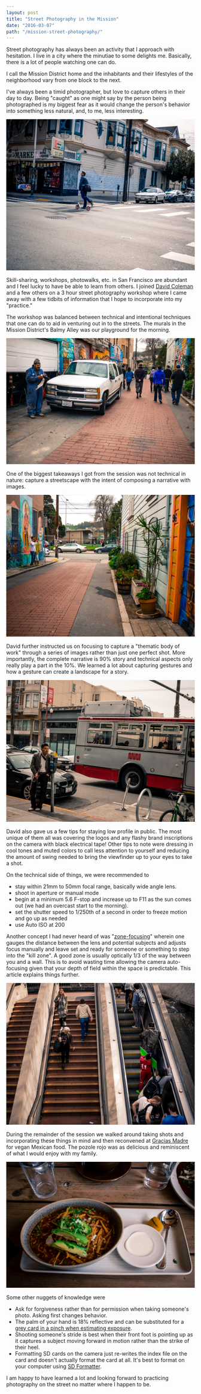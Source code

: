 ```yaml
---
layout: post
title: "Street Photography in the Mission"
date: "2016-03-07"
path: "/mission-street-photography/"
---
```

Street photography has always been an activity that I approach with hesitation.
I live in a city where the minutiae to some delights me.
Basically, there is a lot of people watching one can do.

I call the Mission District home and the inhabitants and their lifestyles of
the neighborhood vary from one block to the next.

I've always been a timid photographer, but love to capture others in their day to day.
Being "caught" as one might say by the person being photographed is my biggest fear as it would
change the person's behavior into something less natural, and, to me, less interesting.

![Glide](./glide.jpg)

Skill-sharing, workshops, photowalks, etc. in San Francisco are abundant and I feel lucky to have
be able to learn from others. I joined [David Coleman](http://www.eventbrite.com/o/david-coleman-photography-7965502924) and a few others on a 3 hour street photography workshop
where I came away with a few tidbits of information that I hope to incorporate into my "practice."

The workshop was balanced between technical and intentional techniques that one can do to aid in venturing out in to the streets. The murals in the Mission District's Balmy Alley was our playground for the morning.

![balmy alley](./balmy.jpg)

One of the biggest takeaways I got from the session was not technical in nature: capture a streetscape with the intent of composing a narrative with images.


![selfie in the alley](./selfie.jpg)

David further instructed us on focusing to capture a "thematic body of work" through a series of images rather than just one perfect shot.
More importantly, the complete narrative is 90% story and technical aspects only really play a part in the 10%. We learned a lot about capturing gestures and how a gesture can create a landscape for a story.

![Estoy con la Banda](./mariachi.jpg)

David also gave us a few tips for staying low profile in public.
The most unique of them all was covering the logos and any flashy brand inscriptions on the camera with black electrical tape! Other tips to note were dressing in cool tones and muted colors to call less attention to yourself and reducing the amount of swing needed to bring the viewfinder up to your eyes to take a shot.

On the technical side of things, we were recommended to

* stay within 21mm to 50mm focal range, basically wide angle lens.
* shoot in aperture or manual mode
* begin at a minimum 5.6 F-stop and increase up to F11 as the sun comes out (we had an overcast start to the morning).
* set the shutter speed to 1/250th of a second in order to freeze motion and go up as needed
* use Auto ISO at 200

Another concept I had never heard of was "[zone-focusing](http://inmybag.net/learn-to-zone-focus/)" wherein one gauges the distance between the lens and potential subjects and adjusts focus manually and leave set and ready for someone or something to step into the "kill zone". A good zone is usually optically 1/3 of the way between you and a wall. This is to avoid wasting time allowing the camera auto-focusing given that your depth of field within the space is predictable. This article explains things further.

![BART](./bart.jpg)

During the remainder of the session we walked around taking shots and incorporating these things in mind and then reconvened at [Gracias Madre](http://4sq.com/8KFzOk) for vegan Mexican food. The pozole rojo was as delicious and reminiscent of what I would enjoy with my family.

![pozole rojo at gracias madre](./pozole.jpg)

Some other nuggets of knowledge were
* Ask for forgiveness rather than for permission when taking someone's photo. Asking first changes behavior.
* The palm of your hand is 18% reflective and can be substituted for a [grey card in a pinch when estimating exposure](http://petapixel.com/2012/06/06/use-your-hand-as-a-makeshift-gray-card-for-estimating-exposure/).
* Shooting someone's stride is best when their front foot is pointing up as it captures a subject moving forward in motion rather than the strike of their heel.
* Formatting SD cards on the camera just re-writes the index file on the card and doesn't actually format the card at all. It's best to format on your computer using [SD Formatter](https://www.sdcard.org/downloads/formatter_4/).

I am happy to have learned a lot and looking forward to practicing photography on the street no matter where I happen to be.
